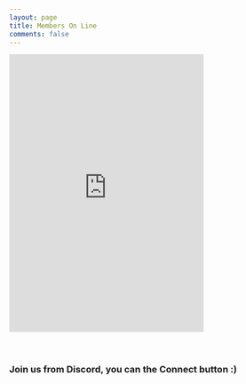 ```yaml
---
layout: page
title: Members On Line
comments: false
---
```



<div class="large text-muted">
<iframe src="https://discord.com/widget?id=800120401107746846&theme=dark" width="350" height="500" allowtransparency="true" frameborder="0" sandbox="allow-popups allow-popups-to-escape-sandbox allow-same-origin allow-scripts"></iframe>
</div>

<br />

<br />


### Join us from Discord, you can the Connect button :)



<br />

<br />

